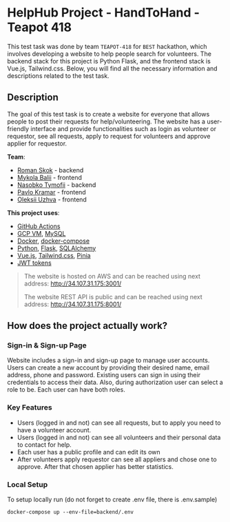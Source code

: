 # HelpHub Project - HandToHand - Teapot 418
This test task was done by team `TEAPOT-418` for `BEST` hackathon, which involves developing a website to help people search for volunteers. The backend stack for this project is Python Flask, and the frontend stack is Vue.js, Tailwind.css. Below, you will find all the necessary information and descriptions related to the test task.

## Description
The goal of this test task is to create a website for everyone that allows people to post their requests for help/volunteering.
The website has a user-friendly interface and provide functionalities such as login as volunteer or requestor, see all requests, apply to request for volunteers and approve applier for requestor.

**Team**:
- [Roman Skok](https://github.com/romesk) - backend
- [Mykola Balii](https://github.com/Kolia913) - frontend
- [Nasobko Tymofii](https://github.com/TimofiyJ) - backend
- [Pavlo Kramar](https://github.com/Pasha1007) - frontend
- [Oleksii Uzhva](https://github.com/oleksyii) - frontend

**This project uses**:
- [GitHub Actions](https://docs.github.com/en/actions)
- [GCP VM](https://cloud.google.com/products/compute), [MySQL](https://cloud.google.com/sql/postgresql)
- [Docker](https://www.docker.com/), [docker-compose](https://docs.docker.com/compose/)
- [Python](https://python.org/), [Flask](https://flask.palletsprojects.com), [SQLAlchemy](https://www.sqlalchemy.org/)
- [Vue.js](https://vuejs.org/), [Tailwind.css](https://tailwindcss.com/), [Pinia](https://pinia.vuejs.org/)
- [JWT tokens](https://jwt.io/)

> The website is hosted on AWS and can be reached using next address: http://34.107.31.175:3001/
>
> The website REST API is public and can be reached using next address: http://34.107.31.175:8001/

## How does the project actually work?

### Sign-in & Sign-up Page
Website includes a sign-in and sign-up page to manage user accounts. Users can create a new account by providing their desired name, email address, phone and password.
Existing users can sign in using their credentials to access their data. Also, during authorization user can select a role to be. Each user can have both roles.

### Key Features
* Users (logged in and not) can see all requests, but to apply you need to have a volunteer account.
* Users (logged in and not) can see all volunteers and their personal data to contact for help.
* Each user has a public profile and can edit its own
* After volunteers apply requestor can see all appliers and chose one to approve. After that chosen applier has better statistics.

### Local Setup
To setup locally run (do not forget to create .env file, there is .env.sample)

`docker-compose up --env-file=backend/.env`
